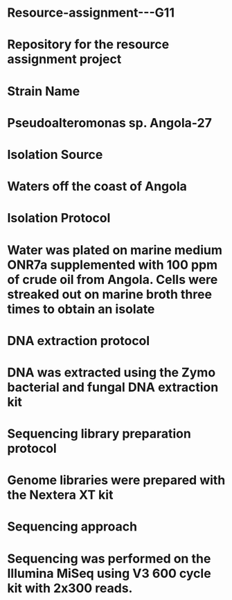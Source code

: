 # Resource-assignment---G11
# Repository for the resource assignment project

# Strain Name
# Pseudoalteromonas sp. Angola-27

# Isolation Source
# Waters off the coast of Angola

# Isolation Protocol
# Water was plated on marine medium ONR7a supplemented with 100 ppm of crude oil from Angola.  Cells were streaked out on marine broth three times to obtain an isolate

# DNA extraction protocol
# DNA was extracted using the Zymo bacterial and fungal DNA extraction kit

# Sequencing library preparation protocol
# Genome libraries were prepared with the Nextera XT kit

# Sequencing approach
# Sequencing was performed on the Illumina MiSeq using V3 600 cycle kit with 2x300 reads.
 


